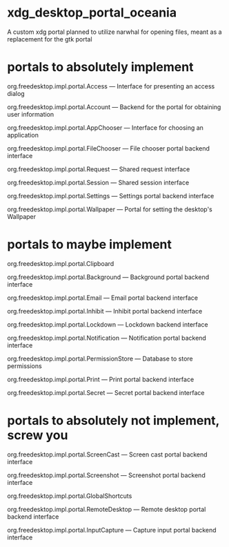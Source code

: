 # xdg_desktop_portal_oceania
A custom xdg portal planned to utilize narwhal for opening files, meant as a replacement for the gtk portal


# portals to absolutely implement

org.freedesktop.impl.portal.Access — Interface for presenting an access dialog

org.freedesktop.impl.portal.Account — Backend for the portal for obtaining user information

org.freedesktop.impl.portal.AppChooser — Interface for choosing an application

org.freedesktop.impl.portal.FileChooser — File chooser portal backend interface

org.freedesktop.impl.portal.Request — Shared request interface

org.freedesktop.impl.portal.Session — Shared session interface

org.freedesktop.impl.portal.Settings — Settings portal backend interface

org.freedesktop.impl.portal.Wallpaper — Portal for setting the desktop's Wallpaper

# portals to maybe implement

org.freedesktop.impl.portal.Clipboard

org.freedesktop.impl.portal.Background — Background portal backend interface

org.freedesktop.impl.portal.Email — Email portal backend interface

org.freedesktop.impl.portal.Inhibit — Inhibit portal backend interface

org.freedesktop.impl.portal.Lockdown — Lockdown backend interface

org.freedesktop.impl.portal.Notification — Notification portal backend interface

org.freedesktop.impl.portal.PermissionStore — Database to store permissions

org.freedesktop.impl.portal.Print — Print portal backend interface

org.freedesktop.impl.portal.Secret — Secret portal backend interface

# portals to absolutely not implement, screw you

org.freedesktop.impl.portal.ScreenCast — Screen cast portal backend interface

org.freedesktop.impl.portal.Screenshot — Screenshot portal backend interface

org.freedesktop.impl.portal.GlobalShortcuts

org.freedesktop.impl.portal.RemoteDesktop — Remote desktop portal backend interface

org.freedesktop.impl.portal.InputCapture — Capture input portal backend interface